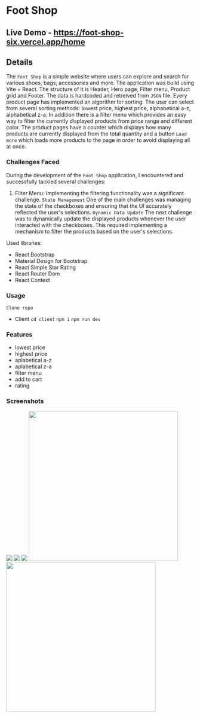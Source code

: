 # Foot Shop

## Live Demo - https://foot-shop-six.vercel.app/home

## Details
The `Foot Shop` is a simple website where users can explore and search for various shoes, bags, accessories and more. 
The application was build using Vite + React. The structure of it is Header, Hero page, Filter menu, Product grid and Footer. The data is hardcoded and retreived from `JSON` file. Every product page has implemented an algorithm for sorting. The user can select from several sorting methods: lowest price, highest price, alphabetical a-z, alphabetical z-a. In addition there is a filter menu which provides an easy way to filter the currently displayed products from price range and different color. 
The product pages have a counter which displays how many products are currently displayed from the total quantity and a button `Load more` which loads more products to the page in order to avoid displaying all at once. 

### Challenges Faced

During the development of the `Foot Shop` application, I encountered and successfully tackled several challenges:

1. Filter Menu: Implementing the filtering functionality was a significant challenge. `State Management` One of the main challenges was managing the state of the checkboxes and ensuring that the UI accurately reflected the user's selections. `Dynamic Data Update` The next challenge was to dynamically update the displayed products whenever the user interacted with the checkboxes. This required implementing a mechanism to filter the products based on the user's selections.

Used libraries: 
- React Bootstrap
- Material Design for Bootstrap
- React Simple Star Rating
- React Router Dom
- React Context

### Usage

`Clone repo`

- Client `cd client` `npm i` `npm run dev`

### Features

- lowest price 
- highest price 
- aplabetical a-z
- aplabetical z-a
- filter menu
- add to cart
- rating

### Screenshots 

<img src="public/../client/public/homepage.png">
<img src="public/../client/public/bagspage.png">
<img src="public/../client/public/shoespage.png">
<img width="400" src="public/../client/public/mobilebags.png">
<img width="400" src="public/../client/public/mobileshoes.png">

